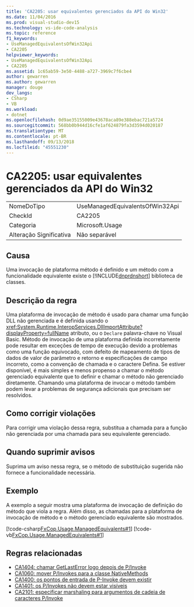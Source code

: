 ```yaml
---
title: 'CA2205: usar equivalentes gerenciados da API do Win32'
ms.date: 11/04/2016
ms.prod: visual-studio-dev15
ms.technology: vs-ide-code-analysis
ms.topic: reference
f1_keywords:
- UseManagedEquivalentsOfWin32Api
- CA2205
helpviewer_keywords:
- UseManagedEquivalentsOfWin32Api
- CA2205
ms.assetid: 1c65ab59-3e50-4488-a727-3969c7f6cbe4
author: gewarren
ms.author: gewarren
manager: douge
dev_langs:
- CSharp
- VB
ms.workload:
- dotnet
ms.openlocfilehash: 0d9ae35155009e43678aca89e388ebac721a5724
ms.sourcegitcommit: 568bb0b944d16cfe1af624879fa3d3594d020187
ms.translationtype: MT
ms.contentlocale: pt-BR
ms.lasthandoff: 09/13/2018
ms.locfileid: "45551230"
---
```

# <a name="ca2205-use-managed-equivalents-of-win32-api"></a>CA2205: usar equivalentes gerenciados da API do Win32

|||
|-|-|
|NomeDoTipo|UseManagedEquivalentsOfWin32Api|
|CheckId|CA2205|
|Categoria|Microsoft.Usage|
|Alteração Significativa|Não separável|

## <a name="cause"></a>Causa

Uma invocação de plataforma método é definido e um método com a funcionalidade equivalente existe o [!INCLUDE[dnprdnshort](../code-quality/includes/dnprdnshort_md.md)] biblioteca de classes.

## <a name="rule-description"></a>Descrição da regra

Uma plataforma de invocação de método é usado para chamar uma função DLL não gerenciada e é definida usando o <xref:System.Runtime.InteropServices.DllImportAttribute?displayProperty=fullName> atributo, ou o `Declare` palavra-chave no Visual Basic. Método de invocação de uma plataforma definida incorretamente pode resultar em exceções de tempo de execução devido a problemas como uma função equivocado, com defeito de mapeamento de tipos de dados de valor de parâmetro e retorno e especificações de campo incorreto, como a convenção de chamada e o caractere Defina. Se estiver disponível, é mais simples e menos propenso a chamar o método gerenciado equivalente que to definir e chamar o método não gerenciado diretamente. Chamando uma plataforma de invocar o método também podem levar a problemas de segurança adicionais que precisam ser resolvidos.

## <a name="how-to-fix-violations"></a>Como corrigir violações

Para corrigir uma violação dessa regra, substitua a chamada para a função não gerenciada por uma chamada para seu equivalente gerenciado.

## <a name="when-to-suppress-warnings"></a>Quando suprimir avisos

Suprima um aviso nessa regra, se o método de substituição sugerida não fornece a funcionalidade necessária.

## <a name="example"></a>Exemplo

A exemplo a seguir mostra uma plataforma de invocação de definição do método que viola a regra. Além disso, as chamadas para a plataforma de invocação de método e o método gerenciado equivalente são mostrados.

[!code-csharp[FxCop.Usage.ManagedEquivalents#1](../code-quality/codesnippet/CSharp/ca2205-use-managed-equivalents-of-win32-api_1.cs)]
[!code-vb[FxCop.Usage.ManagedEquivalents#1](../code-quality/codesnippet/VisualBasic/ca2205-use-managed-equivalents-of-win32-api_1.vb)]

## <a name="related-rules"></a>Regras relacionadas

- [CA1404: chamar GetLastError logo depois de P/Invoke](../code-quality/ca1404-call-getlasterror-immediately-after-p-invoke.md)
- [CA1060: mover P/Invokes para a classe NativeMethods](../code-quality/ca1060-move-p-invokes-to-nativemethods-class.md)
- [CA1400: os pontos de entrada de P-Invoke devem existir](../code-quality/ca1400-p-invoke-entry-points-should-exist.md)
- [CA1401: os P/Invokes não devem estar visíveis](../code-quality/ca1401-p-invokes-should-not-be-visible.md)
- [CA2101: especificar marshaling para argumentos de cadeia de caracteres P/Invoke](../code-quality/ca2101-specify-marshaling-for-p-invoke-string-arguments.md)